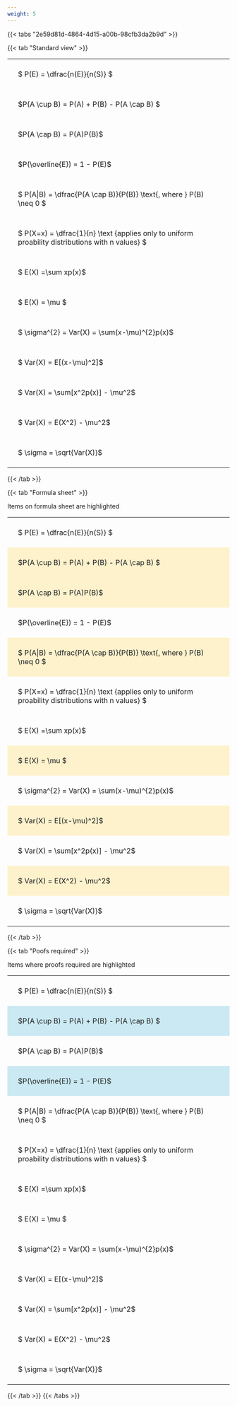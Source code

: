 ```yaml
---
weight: 5
---
```


{{< tabs "2e59d81d-4864-4d15-a00b-98cfb3da2b9d" >}}

{{< tab "Standard view" >}}

<style type="text/css">
#T_17c59 th.col_heading {
  text-align: left;
  font-size: 1em;
}
#T_17c59 td {
  text-align: left;
  font-size: 1em;
  padding: 1.5em;
}
</style>
<table id="T_17c59">
  <thead>
  </thead>
  <tbody>
    <tr>
      <td id="T_17c59_row0_col0" class="data row0 col0" >$ P(E) = \dfrac{n(E)}{n(S)} $</td>
    </tr>
    <tr>
      <td id="T_17c59_row1_col0" class="data row1 col0" >$P(A \cup B) = P(A) + P(B) - P(A \cap B) $</td>
    </tr>
    <tr>
      <td id="T_17c59_row2_col0" class="data row2 col0" >$P(A \cap B)  = P(A)P(B)$</td>
    </tr>
    <tr>
      <td id="T_17c59_row3_col0" class="data row3 col0" >$P(\overline{E}) = 1 - P(E)$</td>
    </tr>
    <tr>
      <td id="T_17c59_row4_col0" class="data row4 col0" >$ P(A|B) = \dfrac{P(A \cap B)}{P(B)} \text{, where } P(B) \neq 0 $</td>
    </tr>
    <tr>
      <td id="T_17c59_row5_col0" class="data row5 col0" >$ P(X=x) =  \dfrac{1}{n} 
\text {applies only to uniform proability distributions with n values} $</td>
    </tr>
    <tr>
      <td id="T_17c59_row6_col0" class="data row6 col0" >$ E(X) =\sum xp(x)$</td>
    </tr>
    <tr>
      <td id="T_17c59_row7_col0" class="data row7 col0" >$ E(X) = \mu $</td>
    </tr>
    <tr>
      <td id="T_17c59_row8_col0" class="data row8 col0" >$ \sigma^{2} = Var(X) = \sum(x-\mu)^{2}p(x)$</td>
    </tr>
    <tr>
      <td id="T_17c59_row9_col0" class="data row9 col0" >$ Var(X) = E[(x-\mu)^2]$</td>
    </tr>
    <tr>
      <td id="T_17c59_row10_col0" class="data row10 col0" >$ Var(X) = \sum[x^2p(x)] - \mu^2$</td>
    </tr>
    <tr>
      <td id="T_17c59_row11_col0" class="data row11 col0" >$ Var(X) = E(X^2) - \mu^2$</td>
    </tr>
    <tr>
      <td id="T_17c59_row12_col0" class="data row12 col0" >$ \sigma = \sqrt{Var(X)}$</td>
    </tr>
  </tbody>
</table>
{{< /tab >}}

{{< tab "Formula sheet" >}}

Items on formula sheet are highlighted 
<br>
<style type="text/css">
#T_5f39e th.col_heading {
  text-align: left;
  font-size: 1em;
}
#T_5f39e td {
  text-align: left;
  font-size: 1em;
  padding: 1.5em;
}
#T_5f39e_row0_col0, #T_5f39e_row3_col0, #T_5f39e_row5_col0, #T_5f39e_row6_col0, #T_5f39e_row8_col0, #T_5f39e_row10_col0, #T_5f39e_row12_col0 {
  background-color: rgba(0,0,0,0);
}
#T_5f39e_row1_col0, #T_5f39e_row2_col0, #T_5f39e_row4_col0, #T_5f39e_row7_col0, #T_5f39e_row9_col0, #T_5f39e_row11_col0 {
  background-color: rgba(255,194,10, 0.2);
}
</style>
<table id="T_5f39e">
  <thead>
  </thead>
  <tbody>
    <tr>
      <td id="T_5f39e_row0_col0" class="data row0 col0" >$ P(E) = \dfrac{n(E)}{n(S)} $</td>
    </tr>
    <tr>
      <td id="T_5f39e_row1_col0" class="data row1 col0" >$P(A \cup B) = P(A) + P(B) - P(A \cap B) $</td>
    </tr>
    <tr>
      <td id="T_5f39e_row2_col0" class="data row2 col0" >$P(A \cap B)  = P(A)P(B)$</td>
    </tr>
    <tr>
      <td id="T_5f39e_row3_col0" class="data row3 col0" >$P(\overline{E}) = 1 - P(E)$</td>
    </tr>
    <tr>
      <td id="T_5f39e_row4_col0" class="data row4 col0" >$ P(A|B) = \dfrac{P(A \cap B)}{P(B)} \text{, where } P(B) \neq 0 $</td>
    </tr>
    <tr>
      <td id="T_5f39e_row5_col0" class="data row5 col0" >$ P(X=x) =  \dfrac{1}{n} 
\text {applies only to uniform proability distributions with n values} $</td>
    </tr>
    <tr>
      <td id="T_5f39e_row6_col0" class="data row6 col0" >$ E(X) =\sum xp(x)$</td>
    </tr>
    <tr>
      <td id="T_5f39e_row7_col0" class="data row7 col0" >$ E(X) = \mu $</td>
    </tr>
    <tr>
      <td id="T_5f39e_row8_col0" class="data row8 col0" >$ \sigma^{2} = Var(X) = \sum(x-\mu)^{2}p(x)$</td>
    </tr>
    <tr>
      <td id="T_5f39e_row9_col0" class="data row9 col0" >$ Var(X) = E[(x-\mu)^2]$</td>
    </tr>
    <tr>
      <td id="T_5f39e_row10_col0" class="data row10 col0" >$ Var(X) = \sum[x^2p(x)] - \mu^2$</td>
    </tr>
    <tr>
      <td id="T_5f39e_row11_col0" class="data row11 col0" >$ Var(X) = E(X^2) - \mu^2$</td>
    </tr>
    <tr>
      <td id="T_5f39e_row12_col0" class="data row12 col0" >$ \sigma = \sqrt{Var(X)}$</td>
    </tr>
  </tbody>
</table>
{{< /tab >}}

{{< tab "Poofs required" >}}

Items where proofs required are highlighted 
<br>
<style type="text/css">
#T_518f3 th.col_heading {
  text-align: left;
  font-size: 1em;
}
#T_518f3 td {
  text-align: left;
  font-size: 1em;
  padding: 1.5em;
}
#T_518f3_row0_col0, #T_518f3_row2_col0, #T_518f3_row4_col0, #T_518f3_row5_col0, #T_518f3_row6_col0, #T_518f3_row7_col0, #T_518f3_row8_col0, #T_518f3_row9_col0, #T_518f3_row10_col0, #T_518f3_row11_col0, #T_518f3_row12_col0 {
  background-color: rgba(0,0,0,0);
}
#T_518f3_row1_col0, #T_518f3_row3_col0 {
  background-color: rgba(0,150,200, 0.2);
}
</style>
<table id="T_518f3">
  <thead>
  </thead>
  <tbody>
    <tr>
      <td id="T_518f3_row0_col0" class="data row0 col0" >$ P(E) = \dfrac{n(E)}{n(S)} $</td>
    </tr>
    <tr>
      <td id="T_518f3_row1_col0" class="data row1 col0" >$P(A \cup B) = P(A) + P(B) - P(A \cap B) $</td>
    </tr>
    <tr>
      <td id="T_518f3_row2_col0" class="data row2 col0" >$P(A \cap B)  = P(A)P(B)$</td>
    </tr>
    <tr>
      <td id="T_518f3_row3_col0" class="data row3 col0" >$P(\overline{E}) = 1 - P(E)$</td>
    </tr>
    <tr>
      <td id="T_518f3_row4_col0" class="data row4 col0" >$ P(A|B) = \dfrac{P(A \cap B)}{P(B)} \text{, where } P(B) \neq 0 $</td>
    </tr>
    <tr>
      <td id="T_518f3_row5_col0" class="data row5 col0" >$ P(X=x) =  \dfrac{1}{n} 
\text {applies only to uniform proability distributions with n values} $</td>
    </tr>
    <tr>
      <td id="T_518f3_row6_col0" class="data row6 col0" >$ E(X) =\sum xp(x)$</td>
    </tr>
    <tr>
      <td id="T_518f3_row7_col0" class="data row7 col0" >$ E(X) = \mu $</td>
    </tr>
    <tr>
      <td id="T_518f3_row8_col0" class="data row8 col0" >$ \sigma^{2} = Var(X) = \sum(x-\mu)^{2}p(x)$</td>
    </tr>
    <tr>
      <td id="T_518f3_row9_col0" class="data row9 col0" >$ Var(X) = E[(x-\mu)^2]$</td>
    </tr>
    <tr>
      <td id="T_518f3_row10_col0" class="data row10 col0" >$ Var(X) = \sum[x^2p(x)] - \mu^2$</td>
    </tr>
    <tr>
      <td id="T_518f3_row11_col0" class="data row11 col0" >$ Var(X) = E(X^2) - \mu^2$</td>
    </tr>
    <tr>
      <td id="T_518f3_row12_col0" class="data row12 col0" >$ \sigma = \sqrt{Var(X)}$</td>
    </tr>
  </tbody>
</table>
{{< /tab >}}
{{< /tabs >}}